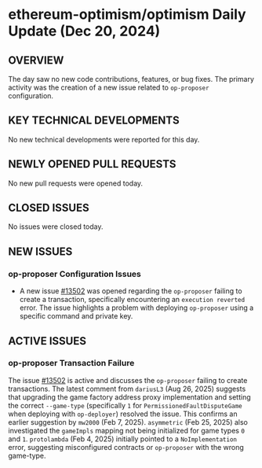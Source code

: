 # ethereum-optimism/optimism Daily Update (Dec 20, 2024)
## OVERVIEW 
The day saw no new code contributions, features, or bug fixes. The primary activity was the creation of a new issue related to `op-proposer` configuration.

## KEY TECHNICAL DEVELOPMENTS
No new technical developments were reported for this day.

## NEWLY OPENED PULL REQUESTS
No new pull requests were opened today.

## CLOSED ISSUES
No issues were closed today.

## NEW ISSUES
### op-proposer Configuration Issues
* A new issue [#13502](https://github.com/ethereum-optimism/optimism/issues/13502) was opened regarding the `op-proposer` failing to create a transaction, specifically encountering an `execution reverted` error. The issue highlights a problem with deploying `op-proposer` using a specific command and private key.

## ACTIVE ISSUES
### op-proposer Transaction Failure
The issue [#13502](https://github.com/ethereum-optimism/optimism/issues/13502) is active and discusses the `op-proposer` failing to create transactions. The latest comment from `dariusL3` (Aug 26, 2025) suggests that upgrading the game factory address proxy implementation and setting the correct `--game-type` (specifically `1` for `PermissionedFaultDisputeGame` when deploying with `op-deployer`) resolved the issue. This confirms an earlier suggestion by `mw2000` (Feb 7, 2025). `asymmetric` (Feb 25, 2025) also investigated the `gameImpls` mapping not being initialized for game types `0` and `1`. `protolambda` (Feb 4, 2025) initially pointed to a `NoImplementation` error, suggesting misconfigured contracts or `op-proposer` with the wrong game-type.
